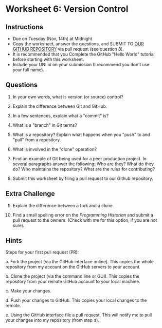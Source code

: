 # Worksheet 6: Version Control

## Instructions

- Due on Tuesday (Nov, 14th) at Midnight
- Copy the worksheet, answer the questions, and SUBMIT TO [OUR GITHUB
  REPOSITORY](https://github.com/denten-courses/technologies-of-dissent/tree/master/2017-fall/lab-worksheets/06-worksheet)
via pull request (see question 8).
- It is recommended that you Complete the GitHub "Hello World" tutorial before
  starting with this worksheet.
- Include your UNI id on your submission (I recommend you don't use your full
  name).

## Questions

1. In your own words, what is version (or source) control?

2. Explain the difference between Git and GitHub.

3. In a few sentences, explain what a "commit" is?

4. What is a "branch" in Git terms?

5. What is a repository? Explain what happens when you "push" to and "pull"
   from a repository.

6. What is involved in the "clone" operation?

7. Find an example of Git being used for a peer production project. In several
   paragraphs answer the following: Who are they? What do they do? Who
maintains the repository? What are the rules for contributing?

8. Submit this worksheet by filing a pull request to our Github repository.

## Extra Challenge

9. Explain the difference between a fork and a clone.

10. Find a small spelling error on the *Programming Historian* and submit a
    pull request to the owners. (Check with me for this option, if you are not
sure).

## Hints

Steps for your first pull request (PR):

a. Fork the project (via the GitHub interface online). This copies the
   whole repository from my account on the GitHub servers to your account.

b. Clone the project (via the command line or GUI). This copies the repository
   from your remote GitHub account to your local machine.

c. Make your changes.

d. Push your changes to GitHub. This copies your local changes to the remote.

e. Using the GitHub interface file a pull request. This will notify me to pull
   your changes into my repository (from step *a*).



